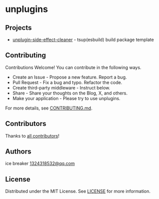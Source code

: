 # unplugins

## Projects

- [unplugin-side-effect-cleaner](packages/unplugin-side-effect-cleaner) - tsup(esbuild) build package template

## Contributing

Contributions Welcome! You can contribute in the following ways.

- Create an Issue - Propose a new feature. Report a bug.
- Pull Request - Fix a bug and typo. Refactor the code.
- Create third-party middleware - Instruct below.
- Share - Share your thoughts on the Blog, X, and others.
- Make your application - Please try to use unplugins.

For more details, see [CONTRIBUTING.md](CONTRIBUTING.md).

## Contributors

Thanks to [all contributors](https://github.com/sonofmagic/unplugins/graphs/contributors)!

## Authors

ice breaker <1324318532@qq.com>

## License

Distributed under the MIT License. See [LICENSE](LICENSE) for more information.
